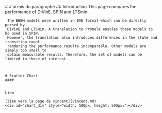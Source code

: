 
<html>
  <head>
    <script type="text/javascript" src="https://www.gstatic.com/charts/loader.js"></script>
    <script type="text/javascript" src="page_chart.js"> </script>
  </head>
  <body>
	# J'ai mis du paragraphe
	## Introduction
	 This page compares the performance of DiVinE, SPIN and LTSmin. 

	 The BEEM models were written in DVE format which can be directly parsed by
	 DiVinE and LTSmin. A translation to Promela enables these models to be used in SPIN. 
	 However, the translation also introduces differences in the state and transition count 
	 rendering the performance results incomparable. Other models are simply too small to 
	 obtain measurable results. Therefore, the set of models can be limited to those of interest.



	# Scatter Chart
	#### 


	Lien 

	[lien vers la page de vincent](vincent.md)
    <div id="chart_div" style="width: 500px; height: 500px;"></div>
  </body>
</html>
